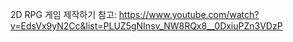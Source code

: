 2D RPG 게임 제작하기
참고: https://www.youtube.com/watch?v=EdsVx9yN2Cc&list=PLUZ5gNInsv_NW8RQx8__0DxiuPZn3VDzP